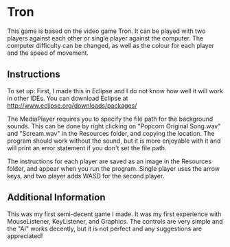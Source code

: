 # Tron
This game is based on the video game Tron.  It can be played with two players against each other or single player against the computer.  The computer difficulty can be changed, as well as the colour for each player and the speed of movement.

## Instructions
To set up: First, I made this in Eclipse and I do not know how well it will work in other IDEs.  You can download Eclipse at http://www.eclipse.org/downloads/packages/

The MediaPlayer requires you to specify the file path for the background sounds.  This can be done by right clicking on "Popcorn Original Song.wav" and "Scream.wav" in the Resources folder, and copying the location.  The program should work without the sound, but it is more enjoyable with it and will print an error statement if you don't set the file path.

The instructions for each player are saved as an image in the Resources folder, and appear when you run the program.  Single player uses the arrow keys, and two player adds WASD for the second player.

## Additional Information
This was my first semi-decent game I made.  It was my first experience with MouseListener, KeyListener, and Graphics.
The controls are very simple and the "AI" works decently, but it is not perfect and any suggestions are appreciated!
